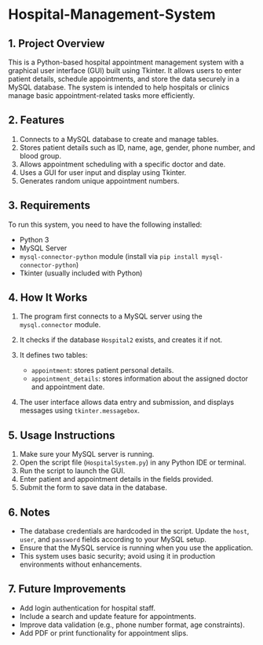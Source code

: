 # Hospital-Management-System

## 1. Project Overview

This is a Python-based hospital appointment management system with a graphical user interface (GUI) built using Tkinter. It allows users to enter patient details, schedule appointments, and store the data securely in a MySQL database.
The system is intended to help hospitals or clinics manage basic appointment-related tasks more efficiently.

## 2. Features

1. Connects to a MySQL database to create and manage tables.
2. Stores patient details such as ID, name, age, gender, phone number, and blood group.
3. Allows appointment scheduling with a specific doctor and date.
4. Uses a GUI for user input and display using Tkinter.
5. Generates random unique appointment numbers.

## 3. Requirements

To run this system, you need to have the following installed:

* Python 3
* MySQL Server
* `mysql-connector-python` module (install via `pip install mysql-connector-python`)
* Tkinter (usually included with Python)

## 4. How It Works

1. The program first connects to a MySQL server using the `mysql.connector` module.
2. It checks if the database `Hospital2` exists, and creates it if not.
3. It defines two tables:

   * `appointment`: stores patient personal details.
   * `appointment_details`: stores information about the assigned doctor and appointment date.
4. The user interface allows data entry and submission, and displays messages using `tkinter.messagebox`.

## 5. Usage Instructions

1. Make sure your MySQL server is running.
2. Open the script file (`HospitalSystem.py`) in any Python IDE or terminal.
3. Run the script to launch the GUI.
4. Enter patient and appointment details in the fields provided.
5. Submit the form to save data in the database.

## 6. Notes

* The database credentials are hardcoded in the script. Update the `host`, `user`, and `password` fields according to your MySQL setup.
* Ensure that the MySQL service is running when you use the application.
* This system uses basic security; avoid using it in production environments without enhancements.

## 7. Future Improvements

* Add login authentication for hospital staff.
* Include a search and update feature for appointments.
* Improve data validation (e.g., phone number format, age constraints).
* Add PDF or print functionality for appointment slips.


